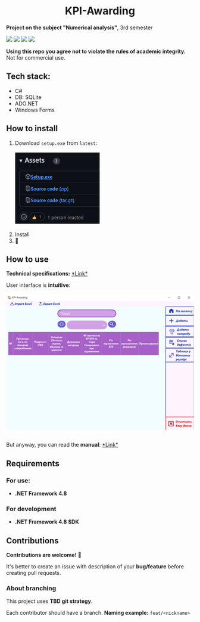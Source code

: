 <h1 align="center">KPI-Awarding</h1>

**Project on the subject "Numerical analysis"**, 3rd semester<br>

![](https://img.shields.io/github/v/release/xairaven/KPI-Awarding?style=plastic)
![](https://img.shields.io/github/commit-activity/m/xairaven/KPI-Awarding?style=plastic)
![](https://img.shields.io/github/license/xairaven/KPI-Awarding?style=plastic)
![](https://img.shields.io/github/issues/xairaven/KPI-Awarding?style=plastic)

**Using this repo you agree not to violate the rules of academic integrity.**
Not for commercial use.

<h2>Tech stack:</h2>

- C#
- DB: SQLite
- ADO.NET
- Windows Forms

<h2>How to install</h2>

1. Download `setup.exe` from `latest`:<br><br>
   <img src="readme-res/img/setup.png" alt="Where setup.exe is located"><br><br>
2. Install
3. 🎉

<h2>How to use</h2>

**Technical specifications:** [\*Link\*](https://github.com/xairaven/KPI-Awarding/tree/main/readme-res/Task.docx)

User interface is **intuitive**:<br><br>
<img src="readme-res/img/main-form.png" alt="Main form" align="center"><br><br>

But anyway, you can read the **manual**: [\*Link\*](https://github.com/xairaven/KPI-Awarding/tree/main/readme-res/Manual.docx)

<h2>Requirements</h2>
<h3>For use:</h3>

- **.NET Framework 4.8**

<h3>For development</h3>

- **.NET Framework 4.8 SDK**

<h2>Contributions</h2>

**Contributions are welcome!** 🎉

It's better to create an issue with description of your **bug/feature** before creating pull requests.

<h3>About branching</h3>

This project uses **TBD git strategy**.

Each contributor should have a branch. **Naming example:** ```feat/<nickname>```